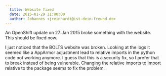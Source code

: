 ```yaml
---
  title: Website fixed
  date: 2015-01-29 11:00:00
  author: Johannes <jreinhardt@ist-dein-freund.de>
---
```


An OpenShift update on 27 Jan 2015 broke something with the website. This should be fixed now.

<!-- more -->

I just noticed that the BOLTS website was broken. Looking at the logs it seemed
like a AppArmor adjustment lead to relative imports in the python code not
working anymore. I guess that this is a security fix, so I prefer that to break
instead of being vulnerable. Changing the relative imports to import relative
to the package seems to fix the problem.
